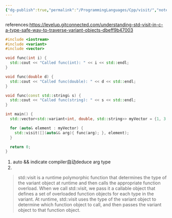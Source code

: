 ```yaml
---
{"dg-publish":true,"permalink":"/ProgrammingLanguages/Cpp/visit/","noteIcon":"3"}
---
```


references:https://levelup.gitconnected.com/understanding-std-visit-in-c-a-type-safe-way-to-traverse-variant-objects-dbeff9b47003

```cpp
#include <iostream>
#include <variant>
#include <vector>

void func(int i) {
  std::cout << "Called func(int): " << i << std::endl;
}

void func(double d) {
  std::cout << "Called func(double): " << d << std::endl;
}

void func(const std::string& s) {
  std::cout << "Called func(string): " << s << std::endl;
}

int main() {
  std::vector<std::variant<int, double, std::string>> myVector = {1, 3.14, "Hello"};

  for (auto& element : myVector) {
    std::visit([](auto&& arg){ func(arg); }, element);
  }

  return 0;
}


```

1. auto && indicate compiler自动deduce arg type
2. 
> std::visit is a runtime polymorphic function that determines the type of the variant object at runtime and then calls the appropriate function overload.
> When we call std::visit, we pass it a callable object that defines a set of overloaded function objects for each type in the variant. At runtime, std::visit uses the type of the variant object to determine which function object to call, and then passes the variant object to that function object.